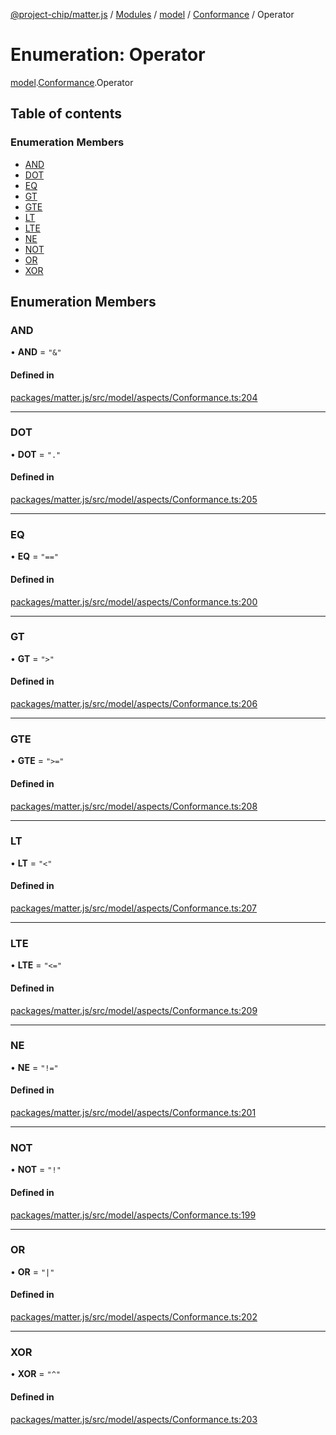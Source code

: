 [@project-chip/matter.js](../README.md) / [Modules](../modules.md) / [model](../modules/model.md) / [Conformance](../modules/model.Conformance.md) / Operator

# Enumeration: Operator

[model](../modules/model.md).[Conformance](../modules/model.Conformance.md).Operator

## Table of contents

### Enumeration Members

- [AND](model.Conformance.Operator.md#and)
- [DOT](model.Conformance.Operator.md#dot)
- [EQ](model.Conformance.Operator.md#eq)
- [GT](model.Conformance.Operator.md#gt)
- [GTE](model.Conformance.Operator.md#gte)
- [LT](model.Conformance.Operator.md#lt)
- [LTE](model.Conformance.Operator.md#lte)
- [NE](model.Conformance.Operator.md#ne)
- [NOT](model.Conformance.Operator.md#not)
- [OR](model.Conformance.Operator.md#or)
- [XOR](model.Conformance.Operator.md#xor)

## Enumeration Members

### AND

• **AND** = ``"&"``

#### Defined in

[packages/matter.js/src/model/aspects/Conformance.ts:204](https://github.com/project-chip/matter.js/blob/5f71eedebdb9fa54338bde320c311bb359b7455d/packages/matter.js/src/model/aspects/Conformance.ts#L204)

___

### DOT

• **DOT** = ``"."``

#### Defined in

[packages/matter.js/src/model/aspects/Conformance.ts:205](https://github.com/project-chip/matter.js/blob/5f71eedebdb9fa54338bde320c311bb359b7455d/packages/matter.js/src/model/aspects/Conformance.ts#L205)

___

### EQ

• **EQ** = ``"=="``

#### Defined in

[packages/matter.js/src/model/aspects/Conformance.ts:200](https://github.com/project-chip/matter.js/blob/5f71eedebdb9fa54338bde320c311bb359b7455d/packages/matter.js/src/model/aspects/Conformance.ts#L200)

___

### GT

• **GT** = ``">"``

#### Defined in

[packages/matter.js/src/model/aspects/Conformance.ts:206](https://github.com/project-chip/matter.js/blob/5f71eedebdb9fa54338bde320c311bb359b7455d/packages/matter.js/src/model/aspects/Conformance.ts#L206)

___

### GTE

• **GTE** = ``">="``

#### Defined in

[packages/matter.js/src/model/aspects/Conformance.ts:208](https://github.com/project-chip/matter.js/blob/5f71eedebdb9fa54338bde320c311bb359b7455d/packages/matter.js/src/model/aspects/Conformance.ts#L208)

___

### LT

• **LT** = ``"<"``

#### Defined in

[packages/matter.js/src/model/aspects/Conformance.ts:207](https://github.com/project-chip/matter.js/blob/5f71eedebdb9fa54338bde320c311bb359b7455d/packages/matter.js/src/model/aspects/Conformance.ts#L207)

___

### LTE

• **LTE** = ``"<="``

#### Defined in

[packages/matter.js/src/model/aspects/Conformance.ts:209](https://github.com/project-chip/matter.js/blob/5f71eedebdb9fa54338bde320c311bb359b7455d/packages/matter.js/src/model/aspects/Conformance.ts#L209)

___

### NE

• **NE** = ``"!="``

#### Defined in

[packages/matter.js/src/model/aspects/Conformance.ts:201](https://github.com/project-chip/matter.js/blob/5f71eedebdb9fa54338bde320c311bb359b7455d/packages/matter.js/src/model/aspects/Conformance.ts#L201)

___

### NOT

• **NOT** = ``"!"``

#### Defined in

[packages/matter.js/src/model/aspects/Conformance.ts:199](https://github.com/project-chip/matter.js/blob/5f71eedebdb9fa54338bde320c311bb359b7455d/packages/matter.js/src/model/aspects/Conformance.ts#L199)

___

### OR

• **OR** = ``"|"``

#### Defined in

[packages/matter.js/src/model/aspects/Conformance.ts:202](https://github.com/project-chip/matter.js/blob/5f71eedebdb9fa54338bde320c311bb359b7455d/packages/matter.js/src/model/aspects/Conformance.ts#L202)

___

### XOR

• **XOR** = ``"^"``

#### Defined in

[packages/matter.js/src/model/aspects/Conformance.ts:203](https://github.com/project-chip/matter.js/blob/5f71eedebdb9fa54338bde320c311bb359b7455d/packages/matter.js/src/model/aspects/Conformance.ts#L203)
